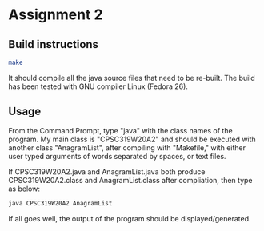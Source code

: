 # Assignment 2

## Build instructions

```bash
make
```

It should compile all the java source files that need to be re-built. The build has been tested with GNU compiler Linux (Fedora 26).

## Usage

From the Command Prompt, type "java" with the class names of the program. My main class is "CPSC319W20A2" and should be executed with another class "AnagramList", after compiling with
"Makefile," with either user typed arguments of words separated by spaces, or text files.

If CPSC319W20A2.java and AnagramList.java both produce CPSC319W20A2.class and AnagramList.class after compliation, then type as below:

```bash
java CPSC319W20A2 AnagramList
```

If all goes well, the output of the program should be displayed/generated.

